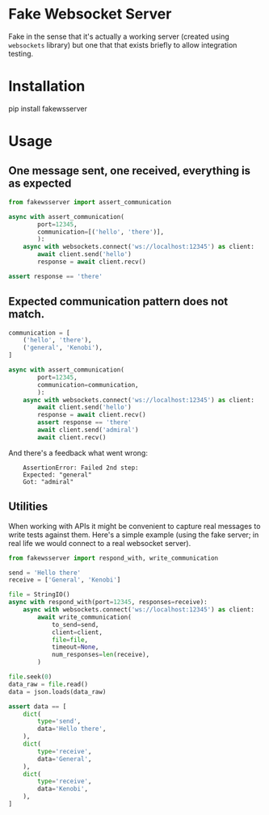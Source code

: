 # Fake Websocket Server

Fake in the sense that it's actually a working server (created using
`websockets` library) but one that that exists briefly to allow
integration testing.


# Installation

pip install fakewsserver
 

# Usage

## One message sent, one received, everything is as expected

```python
from fakewsserver import assert_communication

async with assert_communication(
        port=12345,
        communication=[('hello', 'there')],
        ):
    async with websockets.connect('ws://localhost:12345') as client:
        await client.send('hello')
        response = await client.recv()

assert response == 'there'
```

## Expected communication pattern does not match.

```python
communication = [
    ('hello', 'there'),
    ('general', 'Kenobi'),
]

async with assert_communication(
        port=12345,
        communication=communication,
        ):
    async with websockets.connect('ws://localhost:12345') as client:
        await client.send('hello')
        response = await client.recv()
        assert response == 'there'
        await client.send('admiral')
        await client.recv()
```

And there's a feedback what went wrong:
```
    AssertionError: Failed 2nd step:
    Expected: "general"
    Got: "admiral"
```

## Utilities

When working with APIs it might be convenient to capture real messages
to write tests against them. Here's a simple example (using the fake server;
in real life we would connect to a real websocket server).

```python
from fakewsserver import respond_with, write_communication

send = 'Hello there'
receive = ['General', 'Kenobi']

file = StringIO()
async with respond_with(port=12345, responses=receive):
    async with websockets.connect('ws://localhost:12345') as client:
        await write_communication(
            to_send=send,
            client=client,
            file=file,
            timeout=None,
            num_responses=len(receive),
        )

file.seek(0)
data_raw = file.read()
data = json.loads(data_raw)

assert data == [
    dict(
        type='send',
        data='Hello there',
    ),
    dict(
        type='receive',
        data='General',
    ),
    dict(
        type='receive',
        data='Kenobi',
    ),
]
```
